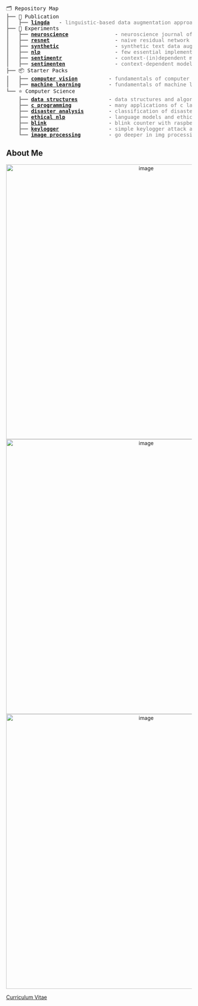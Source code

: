 


 <pre style="font-family:Menlo,'DejaVu Sans Mono',consolas,'Courier New',monospace">🗂 Repository Map                                                                             
<span style="color: #808080; text-decoration-color: #808080">┣━━ </span>📰 Publication                                                                      
<span style="color: #808080; text-decoration-color: #808080">┃   ┣━━ </span><span style="font-weight: bold"><a href="https://github.com/toygarr/lingda">lingda</a></span>   - <span style="color: #808080; text-decoration-color: #808080">linguistic-based data augmentation approach for offensive language detection</span>
<span style="color: #808080; text-decoration-color: #808080">┣━━ </span>🔬 Experiments                                                                                  
<span style="color: #808080; text-decoration-color: #808080">┃   ┣━━ </span><span style="font-weight: bold"><a href="https://github.com/toygarr/neuroscience">neuroscience</a></span>               - <span style="color: #808080; text-decoration-color: #808080">neuroscience journal of a cs student</span>                                                                                     
<span style="color: #808080; text-decoration-color: #808080">┃   ┣━━ </span><span style="font-weight: bold"><a href="https://github.com/toygarr/resnet-implementation-for-image-classification">resnet</a></span>                     - <span style="color: #808080; text-decoration-color: #808080">naive residual network implementation in pytorch</span>
<span style="color: #808080; text-decoration-color: #808080">┃   ┣━━ </span><span style="font-weight: bold"><a href="https://github.com/Toygarr/synthetic-text-data-augmentation">synthetic</a></span>                  - <span style="color: #808080; text-decoration-color: #808080">synthetic text data augmentation</span>
<span style="color: #808080; text-decoration-color: #808080">┃   ┣━━ </span><span style="font-weight: bold"><a href="https://github.com/toygarr/nlp-implementations-from-scratch">nlp</a></span>                        - <span style="color: #808080; text-decoration-color: #808080">few essential implementations of nlp algorithms</span>
<span style="color: #808080; text-decoration-color: #808080">┃   ┣━━ </span><span style="font-weight: bold"><a href="https://github.com/toygarr/sentiment-analysis-for-yemeksepeti-reviews">sentimentr</a></span>                 - <span style="color: #808080; text-decoration-color: #808080">context-(in)dependent model pipeline (Word2Vec-CNN-BiLSTM) on Turkish data</span>                                          
<span style="color: #808080; text-decoration-color: #808080">┃   ┣━━ </span><span style="font-weight: bold"><a href="https://github.com/toygarr/sentiment-aware-model-to-classify-tweets-in-real-time">sentimenten</a></span>                - <span style="color: #808080; text-decoration-color: #808080">context-dependent model pipeline (BERT-CNN-BiLSTM) on English data</span>  
<span style="color: #808080; text-decoration-color: #808080">┣━━ </span>📦 Starter Packs                                                                                
<span style="color: #808080; text-decoration-color: #808080">┃   ┣━━ </span><span style="font-weight: bold"><a href="https://github.com/toygarr/exploring-computer-vision">computer vision</a></span>          - <span style="color: #808080; text-decoration-color: #808080">fundamentals of computer vision</span>                                          
<span style="color: #808080; text-decoration-color: #808080">┃   ┣━━ </span><span style="font-weight: bold"><a href="https://github.com/toygarr/exploring-machine-learning">machine learning</a></span>         - <span style="color: #808080; text-decoration-color: #808080">fundamentals of machine learning</span>                                             
<span style="color: #808080; text-decoration-color: #808080">┗━━ </span>⭐ Computer Science                                                                            
<span style="color: #808080; text-decoration-color: #808080">    ┣━━ </span><span style="font-weight: bold"><a href="https://github.com/Toygarr/data-structures">data structures</a></span>          - <span style="color: #808080; text-decoration-color: #808080">data structures and algorithm analysis in c language</span>                                                              
<span style="color: #808080; text-decoration-color: #808080">    ┣━━ </span><span style="font-weight: bold"><a href="https://github.com/Toygarr/c-programming">c programming</a></span>            - <span style="color: #808080; text-decoration-color: #808080">many applications of c language</span>
<span style="color: #808080; text-decoration-color: #808080">    ┣━━ </span><span style="font-weight: bold"><a href="https://github.com/toygarr/classification-of-disaster-related-tweets">disaster analysis</a></span>        - <span style="color: #808080; text-decoration-color: #808080">classification of disaster related tweets (not published)</span>
<span style="color: #808080; text-decoration-color: #808080">    ┣━━ </span><span style="font-weight: bold"><a href="https://github.com/toygarr/Language-Models-and-Ethical-Risks/blob/main/Dil_Modelleri_ve_Etik.pdf">ethical nlp</a></span>              - <span style="color: #808080; text-decoration-color: #808080">language models and ethical risks in Turkish (not published)</span>
<span style="color: #808080; text-decoration-color: #808080">    ┣━━ </span><span style="font-weight: bold"><a href="https://github.com/toygarr/blinking_counter">blink</a></span>                    - <span style="color: #808080; text-decoration-color: #808080">blink counter with raspberry pi 2</span>
<span style="color: #808080; text-decoration-color: #808080">    ┣━━ </span><span style="font-weight: bold"><a href="https://github.com/toygarr/keylogger">keylogger</a></span>                - <span style="color: #808080; text-decoration-color: #808080">simple keylogger attack and defense</span>                                                       
<span style="color: #808080; text-decoration-color: #808080">    ┗━━ </span><span style="font-weight: bold"><a href="https://github.com/toygarr/image-processing">image processing</a></span>         - <span style="color: #808080; text-decoration-color: #808080">go deeper in img processing</span>
</pre>

## About Me
<p align="center">
<img width="744" alt="image" src="https://user-images.githubusercontent.com/44132720/222913628-a0e23b04-d842-4a36-ba74-24e306a0548f.png">
<img width="744" alt="image" src="https://user-images.githubusercontent.com/44132720/222908085-6c11a7d9-cf52-423b-93ef-610954bcef3f.png">
<img width="744" alt="image" src="https://user-images.githubusercontent.com/44132720/222908104-40cdb909-c64b-4779-bfd8-3af37c48ebf4.png">
</p>

[Curriculum Vitae](https://github.com/toygarr/toygarr/files/10888701/CVitae_Toygar.pdf)
